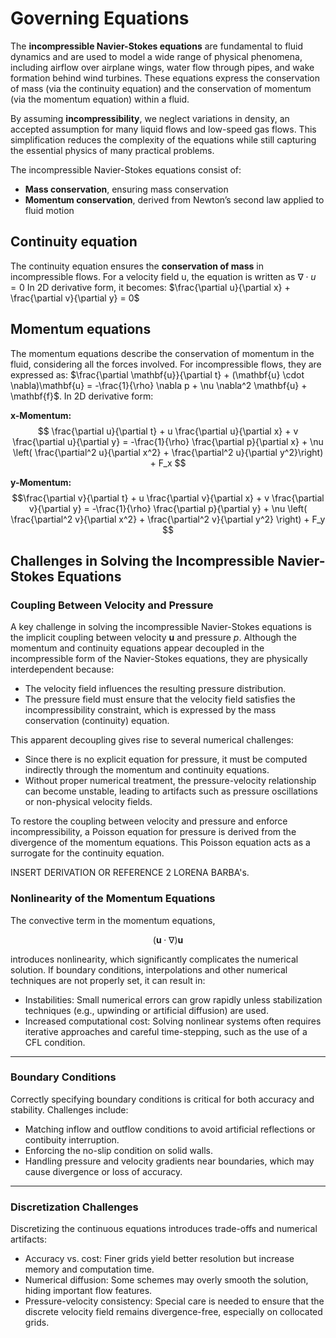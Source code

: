 # Governing Equations

The **incompressible Navier-Stokes equations** are fundamental to fluid dynamics and are used to model a wide range of physical phenomena, including airflow over airplane wings, water flow through pipes, and wake formation behind wind turbines. These equations express the conservation of mass (via the continuity equation) and the conservation of momentum (via the momentum equation) within a fluid.

By assuming **incompressibility**, we neglect variations in density, an accepted assumption for many liquid flows and low-speed gas flows. This simplification reduces the complexity of the equations while still capturing the essential physics of many practical problems.

The incompressible Navier-Stokes equations consist of:
- **Mass conservation**, ensuring mass conservation
- **Momentum conservation**, derived from Newton’s second law applied to fluid motion


## Continuity equation
The continuity equation ensures the **conservation of mass** in incompressible flows. For a velocity field 
u, the equation is written as $∇⋅u= 0$ In 2D derivative form, it becomes:  $\frac{\partial u}{\partial x} + \frac{\partial v}{\partial y} = 0$

## Momentum equations
The momentum equations describe the conservation of momentum in the fluid, considering all the forces involved. For incompressible flows, they are expressed as:
$\frac{\partial \mathbf{u}}{\partial t} + (\mathbf{u} \cdot \nabla)\mathbf{u} = -\frac{1}{\rho} \nabla p + \nu \nabla^2 \mathbf{u} + \mathbf{f}$. 
In 2D derivative form:

**x-Momentum:**
$$
\frac{\partial u}{\partial t} + u \frac{\partial u}{\partial x} + v \frac{\partial u}{\partial y} = -\frac{1}{\rho} \frac{\partial p}{\partial x} + \nu \left( \frac{\partial^2 u}{\partial x^2} + \frac{\partial^2 u}{\partial y^2}\right) + F_x
$$

**y-Momentum:**
$$\frac{\partial v}{\partial t} + u \frac{\partial v}{\partial x} + v \frac{\partial v}{\partial y} = -\frac{1}{\rho} \frac{\partial p}{\partial y} + \nu \left( \frac{\partial^2 v}{\partial x^2} + \frac{\partial^2 v}{\partial y^2} \right) + F_y $$




## Challenges in Solving the Incompressible Navier-Stokes Equations

### Coupling Between Velocity and Pressure

A key challenge in solving the incompressible Navier-Stokes equations is the implicit coupling between velocity $\mathbf{u}$ and pressure $p$. Although the momentum and continuity equations appear decoupled in the incompressible form of the Navier-Stokes equations, they are physically interdependent because:

- The velocity field influences the resulting pressure distribution.
- The pressure field must ensure that the velocity field satisfies the incompressibility constraint, which is expressed by the mass conservation (continuity) equation.

This apparent decoupling gives rise to several numerical challenges:

- Since there is no explicit equation for pressure, it must be computed indirectly through the momentum and continuity equations.
- Without proper numerical treatment, the pressure-velocity relationship can become unstable, leading to artifacts such as pressure oscillations or non-physical velocity fields.


To restore the coupling between velocity and pressure and enforce incompressibility, a Poisson equation for pressure is derived from the divergence of the momentum equations. This Poisson equation acts as a surrogate for the continuity equation.

INSERT DERIVATION OR REFERENCE 2 LORENA BARBA's.


### Nonlinearity of the Momentum Equations

The convective term in the momentum equations,

$$
(\mathbf{u} \cdot \nabla)\mathbf{u}
$$

introduces nonlinearity, which significantly complicates the numerical solution. If boundary conditions, interpolations and other numerical techniques are not properly set, it can result in:

- Instabilities: Small numerical errors can grow rapidly unless stabilization techniques (e.g., upwinding or artificial diffusion) are used.
- Increased computational cost: Solving nonlinear systems often requires iterative approaches and careful time-stepping, such as the use of a CFL condition. 

---

### Boundary Conditions

Correctly specifying boundary conditions is critical for both accuracy and stability. Challenges include:

- Matching inflow and outflow conditions to avoid artificial reflections or contibuity interruption.
- Enforcing the no-slip condition on solid walls.
- Handling pressure and velocity gradients near boundaries, which may cause divergence or loss of accuracy.

---

### Discretization Challenges

Discretizing the continuous equations introduces trade-offs and numerical artifacts:

- Accuracy vs. cost: Finer grids yield better resolution but increase memory and computation time.
- Numerical diffusion: Some schemes may overly smooth the solution, hiding important flow features.
- Pressure-velocity consistency: Special care is needed to ensure that the discrete velocity field remains divergence-free, especially on collocated grids.


